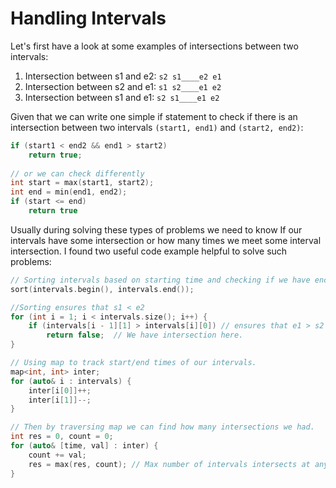 # Handling Intervals

Let's first have a look at some examples of intersections between two intervals:

1. Intersection between s1 and e2: `s2 s1____e2 e1`
2. Intersection between s2 and e1: `s1 s2____e1 e2`
3. Intersection between s1 and e1: `s2 s1____e1 e2`

Given that we can write one simple if statement to check if there is an intersection between two intervals `(start1, end1)` and `(start2, end2)`:

```cpp
if (start1 < end2 && end1 > start2) 
    return true;
    
// or we can check differently
int start = max(start1, start2);
int end = min(end1, end2);
if (start <= end) 
    return true
```

Usually during solving these types of problems we need to know If our intervals have some intersection or how many times we meet some interval intersection. I found two useful code example helpful to solve such problems:

```cpp
// Sorting intervals based on starting time and checking if we have encounter intersection.
sort(intervals.begin(), intervals.end());

//Sorting ensures that s1 < e2
for (int i = 1; i < intervals.size(); i++) {
    if (intervals[i - 1][1] > intervals[i][0]) // ensures that e1 > s2
        return false;  // We have intersection here.
}
```

```cpp
// Using map to track start/end times of our intervals.
map<int, int> inter;
for (auto& i : intervals) {
	inter[i[0]]++;
	inter[i[1]]--;
}

// Then by traversing map we can find how many intersections we had.
int res = 0, count = 0;
for (auto& [time, val] : inter) {
	count += val;
	res = max(res, count); // Max number of intervals intersects at any point of time.
}
```



